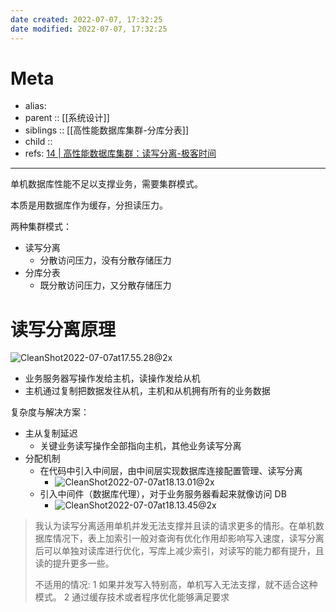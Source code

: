 ```yaml
---
date created: 2022-07-07, 17:32:25
date modified: 2022-07-07, 17:32:25
---
```

# Meta

- alias:
- parent :: [[系统设计]]
- siblings :: [[高性能数据库集群-分库分表]]
- child ::
- refs: [14 | 高性能数据库集群：读写分离-极客时间](https://time.geekbang.org/column/article/8269)

---

单机数据库性能不足以支撑业务，需要集群模式。

本质是用数据库作为缓存，分担读压力。

两种集群模式：

- 读写分离
    - 分散访问压力，没有分散存储压力
- 分库分表
    - 既分散访问压力，又分散存储压力

# 读写分离原理

![CleanShot2022-07-07at17.55.28@2x](https://pic-bed-615.oss-cn-beijing.aliyuncs.com/CleanShot%202022-07-07%20at%2017.55.28@2x.png)

- 业务服务器写操作发给主机，读操作发给从机
- 主机通过复制把数据发往从机，主机和从机拥有所有的业务数据

复杂度与解决方案：

- 主从复制延迟
    - 关键业务读写操作全部指向主机，其他业务读写分离
- 分配机制
    - 在代码中引入中间层，由中间层实现数据库连接配置管理、读写分离
        - ![CleanShot2022-07-07at18.13.01@2x](https://pic-bed-615.oss-cn-beijing.aliyuncs.com/CleanShot%202022-07-07%20at%2018.13.01@2x.png)
    - 引入中间件（数据库代理），对于业务服务器看起来就像访问 DB
        - ![CleanShot2022-07-07at18.13.45@2x](https://pic-bed-615.oss-cn-beijing.aliyuncs.com/CleanShot%202022-07-07%20at%2018.13.45@2x.png)

> 我认为读写分离适用单机并发无法支撑并且读的请求更多的情形。在单机数据库情况下，表上加索引一般对查询有优化作用却影响写入速度，读写分离后可以单独对读库进行优化，写库上减少索引，对读写的能力都有提升，且读的提升更多一些。
> 
> 不适用的情况: 
>     1 如果并发写入特别高，单机写入无法支撑，就不适合这种模式。
     2 通过缓存技术或者程序优化能够满足要求